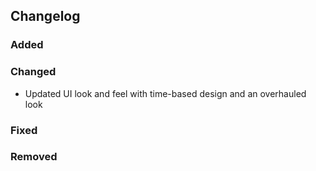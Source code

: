 ## Changelog

### Added

### Changed

- Updated UI look and feel with time-based design and an overhauled look

### Fixed

### Removed

